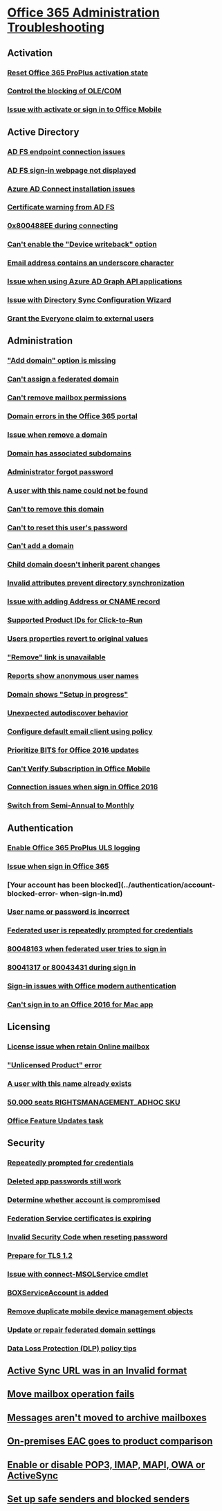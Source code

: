 # [Office 365 Administration Troubleshooting](../admin.md)

## Activation
### [Reset Office 365 ProPlus activation state](../activation/reset-office-365-proplus-activation-state.md)
### [Control the blocking of OLE/COM](../activation/control-block-ole-com.md)
### [Issue with activate or sign in to Office Mobile](../activation/permission-error-activating-office-mobile.md)

## Active Directory
### [AD FS endpoint connection issues](../active-directory/ad-fs-endpoint-connection-issue.md)
### [AD FS sign-in webpage not displayed](../active-directory/ad-fs-sign-in-page-not-display.md)
### [Azure AD Connect installation issues](../active-directory/azure-ad-connect-installation-issue.md)
### [Certificate warning from AD FS](../active-directory/certificate-warning-from-ad-fs.md)
### [0x800488EE during connecting](../active-directory/connect-error-0x800488ee.md)
### [Can't enable the "Device writeback" option](../active-directory/device-writeback-in-azure-ad-connect.md)
### [Email address contains an underscore character](../active-directory/email-address-contain-underscore.md)
### [Issue when using Azure AD Graph API applications](../active-directory/errors-using-azure-ad-custom-apps.md)
### [Issue with Directory Sync Configuration Wizard](../active-directory/exception-with-azure-ad-sync.md)
### [Grant the Everyone claim to external users](../active-directory/grant-everyone-claim-to-external-users.md)

## Administration
### ["Add domain" option is missing](../administration/add-domain-option-missing.md)
### [Can't assign a federated domain](../administration/cannot-assign-federated-domain-to-user.md)
### [Can't remove mailbox permissions](../administration/cannot-remove-mailbox-permission-office-365.md)
### [Domain errors in the Office 365 portal](../administration/domain-errors-in-office-365-portal.md)
### [Issue when remove a domain](../administration/error-remove-domain-from-office-365.md)
### [Domain has associated subdomains](../administration/fails-removing-domain.md)
### [Administrator forgot password](../administration/forgot-sign-in-password.md)
### [A user with this name could not be found](../administration/user-found-error-fails-resetting-password.md)
### [Can't to remove this domain](../administration/unable-remove-domain-office-365.md)
### [Can't to reset this user's password](../administration/unable-reset-user-password-sso.md)
### [Can't add a domain](../administration/administrator-failed-adding-domain.md)
### [Child domain doesn't inherit parent changes](../administration/child-domain-fails-inherit-parent-domain-changes.md)
### [Invalid attributes prevent directory synchronization](../administration/duplicate-attributes-prevent-dirsync.md)
### [Issue with adding Address or CNAME record](../administration/error-add-address-cname-record.md)
### [Supported Product IDs for Click-to-Run](../administration/product-ids-supported-office-deployment-click-to-run.md)
### [Users properties revert to original values](../administration/properties-revert-to-original-values.md)
### ["Remove" link is unavailable](../administration/remove-domain-link-unavailable.md)
### [Reports show anonymous user names](../administration/reports-show-anonymous-user-name.md)
### [Domain shows "Setup in progress"](../administration/setup-in-progress-office-365-portal.md)
### [Unexpected autodiscover behavior](../administration/unexpected-autodiscover-behavior.md)
### [Configure default email client using policy](../administration/configure-email-client-using-policy.md)
### [Prioritize BITS for Office 2016 updates](../administration/prioritize-bits-for-office-2016-updates.md)
### [Can't Verify Subscription in Office Mobile](../administration/subscription-issue-in-office-mobile.md)
### [Connection issues when sign in Office 2016](../administration/connection-issue-when-sign-in-office-2016.md)
### [Switch from Semi-Annual to Monthly](../administration/switch-channel-for-office-365.md)

## Authentication
### [Enable Office 365 ProPlus ULS logging](../authentication/how-to-enable-office-365-proplus-uls-logging.md)
### [Issue when sign in Office 365](../authentication/exchange-online-application-service-principal-disabled.md)
### [Your account has been blocked](../authentication/account-blocked-error- when-sign-in.md)
### [User name or password is incorrect](../authentication/connect-msolservice-office-365-azure.md)
### [Federated user is repeatedly prompted for credentials](../authentication/federated-user-repeatedly-prompted-for-credentials.md)
### [80048163 when federated user tries to sign in](../authentication/federated-user-fails-signing-in.md)
### [80041317 or 80043431 during sign in](../authentication/office-365-sign-in-error-80041317-80043431.md)
### [Sign-in issues with Office modern authentication](../authentication/sign-in-issue-with-modern-auth.md)
### [Can't sign in to an Office 2016 for Mac app](../authentication/sign-in-to-office-2016-for-mac-fail.md)

## Licensing
### [License issue when retain Online mailbox](../licensing/license-issue-when-retain-online-mailbox.md)
### ["Unlicensed Product" error](../licensing/office-2010-unlicensed-product-error.md)
### [A user with this name already exists](../licensing/office-365-user-with-name-already-exists.md)
### [50,000 seats RIGHTSMANAGEMENT_ADHOC SKU](../licensing/rights-management-adhoc-sku-office-365.md)
### [Office Feature Updates task](../licensing/office-feature-updates-task-faq.md)

## Security
### [Repeatedly prompted for credentials](../security/access-denied-when-connect-to-office-365.md)
### [Deleted app passwords still work](../security/deleted-authentication-passwords-still-work.md)
### [Determine whether account is compromised](../security/determine-account-is-compromised.md)
### [Federation Service certificates is expiring](../security/federation-service-certificate-expire.md)
### [Invalid Security Code when reseting password](../security/invalid-security-code-office-365-azure.md)
### [Prepare for TLS 1.2](../security/prepare-tls-1.2-in-office-365.md)
### [Issue with connect-MSOLService cmdlet](../security/access-denied-office-365-azure.md)
### [BOXServiceAccount is added](../security/boxserviceaccount-is-added-to-role.md)
### [Remove duplicate mobile device management objects](../security/remove-duplicate-mobile-device-management.md)
### [Update or repair federated domain settings](../security/update-federated-domain-office-365.md)
### [Data Loss Protection (DLP) policy tips](../security/troubleshooting-data-loss-protection-policy-tips.md)

## [Active Sync URL was in an Invalid format](../active-sync-url-invalid-format.md)
## [Move mailbox operation fails](../hybrid-move-fails.md)
## [Messages aren't moved to archive mailboxes](../message-not-moved-to-archive.md)
## [On-premises EAC goes to product comparison](../o365-link-eac-redirect-product-comparison.md)
## [Enable or disable POP3, IMAP, MAPI, OWA or ActiveSync](../pop3-imap-owa-activesync-office-365.md)
## [Set up safe senders and blocked senders](../set-up-safe-blocked-senders.md)